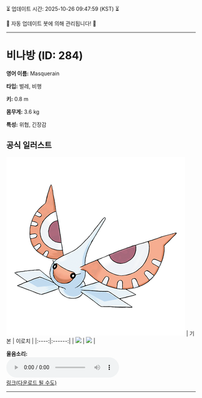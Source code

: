 
⏳ 업데이트 시간: 2025-10-26 09:47:59 (KST) ⏳

🤖 자동 업데이트 봇에 의해 관리됩니다! 🤖

---

# 비나방 (ID: 284)
**영어 이름:** Masquerain

**타입:** 벌레, 비행

**키:** 0.8 m

**몸무게:** 3.6 kg

**특성:** 위협, 긴장감

## 공식 일러스트
![](https://raw.githubusercontent.com/PokeAPI/sprites/master/sprites/pokemon/other/official-artwork/284.png)
| 기본 | 이로치 |
|:----:|:------:|
| <img src="http://play.pokemonshowdown.com/sprites/ani/masquerain.gif" width="200"> | <img src="http://play.pokemonshowdown.com/sprites/ani-shiny/masquerain.gif" width="200"> |

**울음소리:**<br><audio controls src="https://raw.githubusercontent.com/PokeAPI/cries/main/cries/pokemon/latest/284.ogg"></audio><br> [링크(다운로드 될 수도)](https://raw.githubusercontent.com/PokeAPI/cries/main/cries/pokemon/latest/284.ogg)


---

